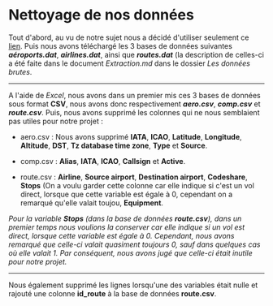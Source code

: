 # Nettoyage de nos données

Tout d'abord, au vu de notre sujet nous a décidé d'utiliser seulement ce [lien](https://openflights.org/data.html). Puis nous avons téléchargé les 3 bases de données suivantes ***aéroports.dat***, ***airlines.dat***, ainsi que ***routes.dat*** (la description de celles-ci a été faite dans le document _Extraction.md_ dans le dossier _Les données brutes_. 

---

A l'aide de _Excel_, nous avons dans un premier mis ces 3 bases de données sous format __CSV__, nous avons donc respectivement ***aero.csv***, ***comp.csv*** et ***route.csv***. Puis, nous avons supprimé les colonnes qui ne nous semblaient pas utiles pour notre projet :

* aero.csv : Nous avons supprimé __IATA__, __ICAO__, __Latitude__, __Longitude__, __Altitude__, __DST__, __Tz database time zone__, __Type__ et __Source__. 

* comp.csv : __Alias__, __IATA__, __ICAO__, __Callsign__ et __Active__.
* route.csv : __Airline__, __Source airport__, __Destination airport__, __Codeshare__, __Stops__ (On a voulu garder cette colonne car elle indique si c'est un vol direct, lorsque que cette variable est égale à 0, cependant on a remarqué qu'elle valait toujou, __Equipment__.

*Pour la variable __Stops__ (dans la base de données __route.csv__), dans un premier temps nous voulions la conserver car elle indique si un vol est direct, lorsque cette variable est égale à 0. Cependant, nous avons remarqué que celle-ci valait quasiment toujours 0, sauf dans quelques cas où elle valait 1. Par conséquent, nous avons jugé que celle-ci était inutile pour notre projet.*

---

Nous également supprimé les lignes lorsqu'une des variables était nulle et rajouté une colonne __id_route__ à la base de données __route.csv__. 


